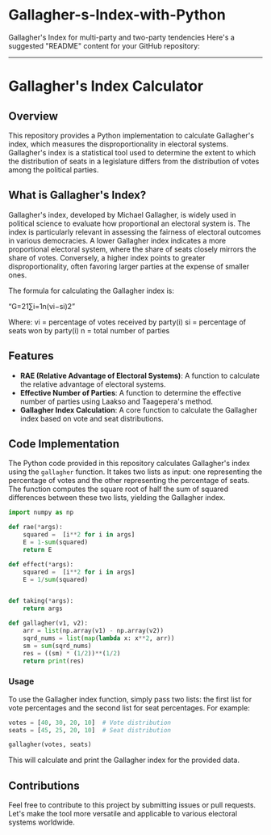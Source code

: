 # Gallagher-s-Index-with-Python
 Gallagher's Index for multi-party and two-party tendencies
Here's a suggested "README" content for your GitHub repository:

---

# Gallagher's Index Calculator

## Overview

This repository provides a Python implementation to calculate Gallagher's index, which measures the disproportionality in electoral systems. Gallagher's index is a statistical tool used to determine the extent to which the distribution of seats in a legislature differs from the distribution of votes among the political parties.

## What is Gallagher's Index?

Gallagher's index, developed by Michael Gallagher, is widely used in political science to evaluate how proportional an electoral system is. The index is particularly relevant in assessing the fairness of electoral outcomes in various democracies. A lower Gallagher index indicates a more proportional electoral system, where the share of seats closely mirrors the share of votes. Conversely, a higher index points to greater disproportionality, often favoring larger parties at the expense of smaller ones.

The formula for calculating the Gallagher index is:

  “G\=21​∑i\=1n​(vi​−si​)2​”

Where:
 vi = percentage of votes received by party(i)
 si = percentage of seats won by party(i)
 n = total number of parties

## Features

- **RAE (Relative Advantage of Electoral Systems)**: A function to calculate the relative advantage of electoral systems.
- **Effective Number of Parties**: A function to determine the effective number of parties using Laakso and Taagepera's method.
- **Gallagher Index Calculation**: A core function to calculate the Gallagher index based on vote and seat distributions.

## Code Implementation

The Python code provided in this repository calculates Gallagher's index using the `gallagher` function. It takes two lists as input: one representing the percentage of votes and the other representing the percentage of seats. The function computes the square root of half the sum of squared differences between these two lists, yielding the Gallagher index.

```python
import numpy as np

def rae(*args):
    squared =  [i**2 for i in args]
    E = 1-sum(squared)
    return E

def effect(*args):
    squared =  [i**2 for i in args]
    E = 1/sum(squared)


def taking(*args):
    return args

def gallagher(v1, v2):
    arr = list(np.array(v1) - np.array(v2))
    sqrd_nums = list(map(lambda x: x**2, arr))
    sm = sum(sqrd_nums)
    res = ((sm) * (1/2))**(1/2)
    return print(res)
```

### Usage

To use the Gallagher index function, simply pass two lists: the first list for vote percentages and the second list for seat percentages. For example:

```python
votes = [40, 30, 20, 10]  # Vote distribution
seats = [45, 25, 20, 10]  # Seat distribution

gallagher(votes, seats)
```

This will calculate and print the Gallagher index for the provided data.

## Contributions

Feel free to contribute to this project by submitting issues or pull requests. Let's make the tool more versatile and applicable to various electoral systems worldwide.
